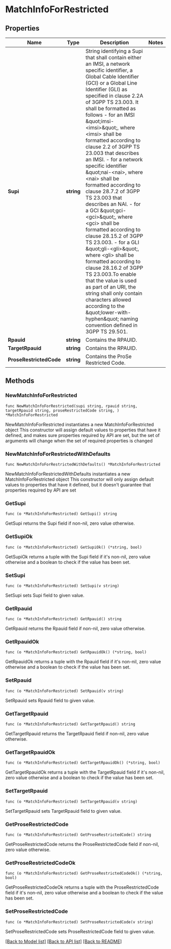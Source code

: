 # MatchInfoForRestricted

## Properties

Name | Type | Description | Notes
------------ | ------------- | ------------- | -------------
**Supi** | **string** | String identifying a Supi that shall contain either an IMSI, a network specific identifier, a Global Cable Identifier (GCI) or a Global Line Identifier (GLI) as specified in clause  2.2A of 3GPP TS 23.003. It shall be formatted as follows  - for an IMSI \&quot;imsi-&lt;imsi&gt;\&quot;, where &lt;imsi&gt; shall be formatted according to clause 2.2    of 3GPP TS 23.003 that describes an IMSI.  - for a network specific identifier \&quot;nai-&lt;nai&gt;, where &lt;nai&gt; shall be formatted    according to clause 28.7.2 of 3GPP TS 23.003 that describes an NAI.  - for a GCI \&quot;gci-&lt;gci&gt;\&quot;, where &lt;gci&gt; shall be formatted according to clause 28.15.2    of 3GPP TS 23.003.  - for a GLI \&quot;gli-&lt;gli&gt;\&quot;, where &lt;gli&gt; shall be formatted according to clause 28.16.2 of    3GPP TS 23.003.To enable that the value is used as part of an URI, the string shall    only contain characters allowed according to the \&quot;lower-with-hyphen\&quot; naming convention    defined in 3GPP TS 29.501.  | 
**Rpauid** | **string** | Contains the RPAUID. | 
**TargetRpauid** | **string** | Contains the RPAUID. | 
**ProseRestrictedCode** | **string** | Contains the ProSe Restricted Code. | 

## Methods

### NewMatchInfoForRestricted

`func NewMatchInfoForRestricted(supi string, rpauid string, targetRpauid string, proseRestrictedCode string, ) *MatchInfoForRestricted`

NewMatchInfoForRestricted instantiates a new MatchInfoForRestricted object
This constructor will assign default values to properties that have it defined,
and makes sure properties required by API are set, but the set of arguments
will change when the set of required properties is changed

### NewMatchInfoForRestrictedWithDefaults

`func NewMatchInfoForRestrictedWithDefaults() *MatchInfoForRestricted`

NewMatchInfoForRestrictedWithDefaults instantiates a new MatchInfoForRestricted object
This constructor will only assign default values to properties that have it defined,
but it doesn't guarantee that properties required by API are set

### GetSupi

`func (o *MatchInfoForRestricted) GetSupi() string`

GetSupi returns the Supi field if non-nil, zero value otherwise.

### GetSupiOk

`func (o *MatchInfoForRestricted) GetSupiOk() (*string, bool)`

GetSupiOk returns a tuple with the Supi field if it's non-nil, zero value otherwise
and a boolean to check if the value has been set.

### SetSupi

`func (o *MatchInfoForRestricted) SetSupi(v string)`

SetSupi sets Supi field to given value.


### GetRpauid

`func (o *MatchInfoForRestricted) GetRpauid() string`

GetRpauid returns the Rpauid field if non-nil, zero value otherwise.

### GetRpauidOk

`func (o *MatchInfoForRestricted) GetRpauidOk() (*string, bool)`

GetRpauidOk returns a tuple with the Rpauid field if it's non-nil, zero value otherwise
and a boolean to check if the value has been set.

### SetRpauid

`func (o *MatchInfoForRestricted) SetRpauid(v string)`

SetRpauid sets Rpauid field to given value.


### GetTargetRpauid

`func (o *MatchInfoForRestricted) GetTargetRpauid() string`

GetTargetRpauid returns the TargetRpauid field if non-nil, zero value otherwise.

### GetTargetRpauidOk

`func (o *MatchInfoForRestricted) GetTargetRpauidOk() (*string, bool)`

GetTargetRpauidOk returns a tuple with the TargetRpauid field if it's non-nil, zero value otherwise
and a boolean to check if the value has been set.

### SetTargetRpauid

`func (o *MatchInfoForRestricted) SetTargetRpauid(v string)`

SetTargetRpauid sets TargetRpauid field to given value.


### GetProseRestrictedCode

`func (o *MatchInfoForRestricted) GetProseRestrictedCode() string`

GetProseRestrictedCode returns the ProseRestrictedCode field if non-nil, zero value otherwise.

### GetProseRestrictedCodeOk

`func (o *MatchInfoForRestricted) GetProseRestrictedCodeOk() (*string, bool)`

GetProseRestrictedCodeOk returns a tuple with the ProseRestrictedCode field if it's non-nil, zero value otherwise
and a boolean to check if the value has been set.

### SetProseRestrictedCode

`func (o *MatchInfoForRestricted) SetProseRestrictedCode(v string)`

SetProseRestrictedCode sets ProseRestrictedCode field to given value.



[[Back to Model list]](../README.md#documentation-for-models) [[Back to API list]](../README.md#documentation-for-api-endpoints) [[Back to README]](../README.md)


